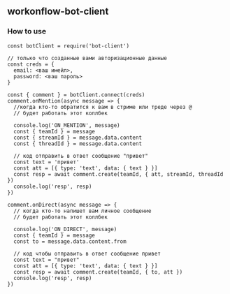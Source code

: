 ## workonflow-bot-client ##

### How to use ###

    const botClient = require('bot-client')

    // только что созданные вами авторизационные данные
    const creds = {
      email: <ваш имейл>,
      password: <ваш пароль>
    }

    const { comment } = botClient.connect(creds)
    comment.onMention(async message => {
      //когда кто-то обратится к вам в стриме или треде через @
      // будет работать этот коллбек

      console.log('ON_MENTION', message)
      const { teamId } = message
      const { streamId } = message.data.content
      const { threadId } = message.data.content

      // код отправить в ответ сообщение "привет" 
      const text = 'привет'
      const att = [{ type: 'text', data: { text } }]
      const resp = await comment.create(teamId, { att, streamId, threadId })
      console.log('resp', resp)
    })

    comment.onDirect(async message => {
      // когда кто-то напишет вам личное сообщение 
      // будет работать этот коллбек

      console.log('ON_DIRECT', message)
      const { teamId } = message
      const to = message.data.content.from
      
      // код чтобы отправить в ответ сообщение привет
      const text = "привет"
      const att = [{ type: 'text', data: { text } }]
      const resp = await comment.create(teamId, { to, att })
      console.log('resp', resp)
    })
